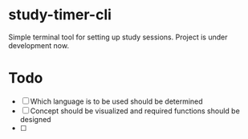 # study-timer-cli

Simple terminal tool for setting up study sessions. Project is under development now.



# Todo

- [ ] Which language is to be used should be determined
- [ ] Concept should be visualized and required functions should be designed
- [ ] 

